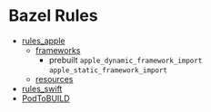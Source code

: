 # Bazel Rules

 * [rules_apple](https://github.com/bazelbuild/rules_apple/tree/master/doc)
    * [frameworks](https://github.com/bazelbuild/rules_apple/blob/master/doc/frameworks.md)
        * prebuilt
          `apple_dynamic_framework_import`  
          `apple_static_framework_import`
    * [resources](https://github.com/bazelbuild/rules_apple/blob/master/doc/resources.md)
 * [rules_swift](https://github.com/bazelbuild/rules_swift/blob/master/doc/rules.md#swift_proto_library)
 * [PodToBUILD](https://github.com/pinterest/PodToBUILD/blob/master/BazelExtensions/workspace.bzl#L218)
